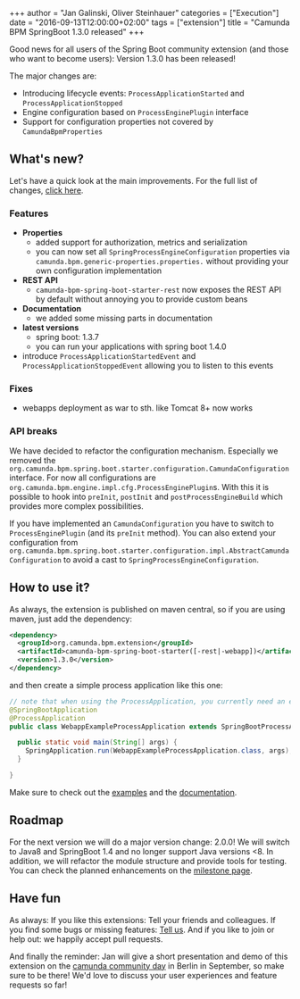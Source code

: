 +++
author = "Jan Galinski, Oliver Steinhauer"
categories = ["Execution"]
date = "2016-09-13T12:00:00+02:00"
tags = ["extension"]
title = "Camunda BPM SpringBoot 1.3.0 released"
+++

Good news for all users of the Spring Boot community extension (and those who want to become users):
Version 1.3.0 has been released!

The major changes are:

* Introducing lifecycle events: `ProcessApplicationStarted` and `ProcessApplicationStopped`
* Engine configuration based on `ProcessEnginePlugin` interface
* Support for configuration properties not covered by `CamundaBpmProperties`

<!--more-->

## What's new?

Let's have a quick look at the main improvements. For the full list of changes, [click here](https://github.com/camunda/camunda-bpm-spring-boot-starter/issues?utf8=✓&q=milestone%3A1.3.0%20type%3Aissue%20).

### Features

* **Properties**
  * added support for authorization, metrics and serialization
  * you can now set all `SpringProcessEngineConfiguration` properties via `camunda.bpm.generic-properties.properties.` without providing your own configuration implementation
* **REST API**
  * `camunda-bpm-spring-boot-starter-rest` now exposes the REST API by default without annoying you to provide custom beans
* **Documentation**
  * we added some missing parts in documentation
* **latest versions**
  * spring boot: 1.3.7
  * you can run your applications with spring boot 1.4.0
* introduce `ProcessApplicationStartedEvent` and `ProcessApplicationStoppedEvent` allowing you to listen to this events

### Fixes

* webapps deployment as war to sth. like Tomcat 8+ now works   

### API breaks

We have decided to refactor the configuration mechanism. Especially we removed the  `org.camunda.bpm.spring.boot.starter.configuration.CamundaConfiguration` interface. For now all configurations are `org.camunda.bpm.engine.impl.cfg.ProcessEnginePlugin`s. With this it is possible to hook into `preInit`, `postInit` and `postProcessEngineBuild` which provides more complex possibilities.

If you have implemented an `CamundaConfiguration` you have to switch to `ProcessEnginePlugin` (and its `preInit` method). You can also extend your configuration from `org.camunda.bpm.spring.boot.starter.configuration.impl.AbstractCamundaConfiguration` to avoid a cast to `SpringProcessEngineConfiguration`.

## How to use it?

As always, the extension is published on maven central, so if you are using maven, just add the dependency:

```xml
<dependency>
  <groupId>org.camunda.bpm.extension</groupId>
  <artifactId>camunda-bpm-spring-boot-starter([-rest|-webapp])</artifactId>
  <version>1.3.0</version>
</dependency>
```

and then create a simple process application like this one:

```java
// note that when using the ProcessApplication, you currently need an empty processes.xml under src/main/resources/MET-INF!
@SpringBootApplication
@ProcessApplication
public class WebappExampleProcessApplication extends SpringBootProcessApplication {

  public static void main(String[] args) {
    SpringApplication.run(WebappExampleProcessApplication.class, args);
  }

}
```

Make sure to check out the [examples](https://github.com/camunda/camunda-bpm-spring-boot-starter/tree/master/examples) and the [documentation](http://camunda.github.io/camunda-bpm-spring-boot-starter/).

## Roadmap

For the next version we will do a major version change: 2.0.0! We will switch to Java8 and SpringBoot 1.4 and no longer support Java versions <8. In addition, we will refactor the module structure and provide tools for testing. You can check the planned enhancements on the [milestone page](https://github.com/camunda/camunda-bpm-spring-boot-starter/milestone/3).

## Have fun

As always: If you like this extensions: Tell your friends and colleagues. If you find some bugs or missing features: [Tell us](https://github.com/camunda/camunda-bpm-spring-boot-starter/issues).
And if you like to join or help out: we happily accept pull requests.

And finally the reminder: Jan will give a short presentation and demo of this extension on the [camunda community day](https://network.camunda.org/meetings/72) in Berlin in September, so make sure to be there! We'd love to discuss your user experiences and feature requests so far!
